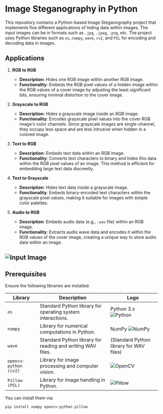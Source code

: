 # Image Steganography in Python

This repository contains a Python-based Image Steganography project that implements five different applications of hiding data within images. The input images can be in formats such as `.jpg`, `.jpeg`, `.png`, etc. The project uses Python libraries such as `os`, `numpy`, `wave`, `cv2`, and `PIL` for encoding and decoding data in images.

## Applications

1. **RGB to RGB**
   - **Description**: Hides one RGB image within another RGB image.
   - **Functionality**: Embeds the RGB pixel values of a hidden image within the RGB values of a cover image by adjusting the least significant bits, ensuring minimal distortion to the cover image.

2. **Grayscale to RGB**
   - **Description**: Hides a grayscale image inside an RGB image.
   - **Functionality**: Encodes grayscale pixel values into the cover RGB image's color channels. Since grayscale images are single-channel, they occupy less space and are less intrusive when hidden in a colored image.

3. **Text to RGB**
   - **Description**: Embeds text data within an RGB image.
   - **Functionality**: Converts text characters to binary and hides this data within the RGB pixel values of an image. This method is efficient for embedding large text data discreetly.

4. **Text to Grayscale**
   - **Description**: Hides text data inside a grayscale image.
   - **Functionality**: Embeds binary-encoded text characters within the grayscale pixel values, making it suitable for images with simple color palettes.

5. **Audio to RGB**
   - **Description**: Embeds audio data (e.g., `.wav` file) within an RGB image.
   - **Functionality**: Extracts audio wave data and encodes it within the RGB values of the cover image, creating a unique way to store audio data within an image.

## ![Input Image]()


## Prerequisites

Ensure the following libraries are installed:

| Library                  | Description                                      | Logo |
|--------------------------|--------------------------------------------------|------|
| `os`                     | Standard Python library for operating system interactions. | Python 3.x ![Python](https://img.shields.io/badge/Python-3776AB?style=for-the-badge&logo=python&logoColor=white) |
| `numpy`                  | Library for numerical computations in Python.    | NumPy ![NumPy](https://img.shields.io/badge/NumPy-013243?style=for-the-badge&logo=numpy&logoColor=white) |
| `wave`                   | Standard Python library for reading and writing WAV files. | (Standard Python library for WAV files) |
| `opencv-python (cv2)`    | Library for image processing and computer vision. | ![OpenCV](https://img.shields.io/badge/OpenCV-5C3EE8?style=for-the-badge&logo=opencv&logoColor=white) |
| `Pillow (PIL)`           | Library for image handling in Python.           | ![Pillow](https://img.shields.io/badge/Pillow-0066A1?style=for-the-badge&logo=python&logoColor=white) |

You can install them via:
```bash
pip install numpy opencv-python pillow

